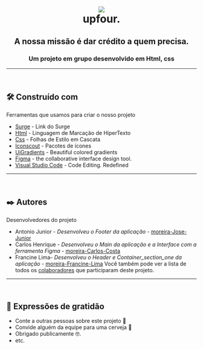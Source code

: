 <h1 align="center">
    <img src="https://www.notion.so/image/https%3A%2F%2Fs3-us-west-2.amazonaws.com%2Fsecure.notion-static.com%2F80fe2fb2-7916-4eee-887e-952818386750%2FLog4_(1).png?table=block&id=c293a83b-7c55-4155-acd9-82f1bc0caab3&spaceId=f97190af-c9c2-4592-9ae2-6311b6b728de&width=2000&userId=3e15984a-1049-4891-8201-31b386086a35&cache=v2" backgroud="red"/>
    <br>upfour.<br>
</h1>
<h2 align="center">
 A nossa missão é dar crédito a quem precisa.
</h2>
<h3 align="center">Um projeto em grupo desenvolvido em Html, css</h3>
<hr>
&nbsp;

## :hammer_and_wrench: Construído com

Ferramentas que usamos para criar o nosso projeto

- [Surge](http://www.pricey-zoo.surge.sh/) - Link do Surge
- [Html](http://www.dropwizard.io/1.0.2/docs/) - Linguagem de Marcação de HiperTexto
- [Css](https://maven.apache.org/) - Folhas de Estilo em Cascata
- [Iconscout](https://iconscout.com/unicons/getting-started/line) - Pacotes de ícones
- [UiGradients](https://uigradients.com/#Almost) - Beautiful colored gradients
- [Figma](https://www.figma.com/) - the collaborative interface design tool.
- [Visual Studio Code](https://www.figma.com/) - Code Editing. Redefined
<hr>
&nbsp;

## :black_nib: Autores

Desenvolvedores do projeto

- Antonio Junior - _Desenvolveu o Footer da aplicação_ - [moreira-Jose-Junior](https://github.com/future4code/moreira-Jose-Junior)
- Carlos Henrique - _Desenvolveu o Main da aplicação e a Interface com a ferramenta Figma_ - [moreira-Carlos-Costa](https://github.com/future4code/moreira-Carlos-Costa)
- Francine Lima- _Desenvolveu o Header e Container_section_one da aplicação_ - [moreira-Francine-Lima](https://github.com/future4code/moreira-Francine-Lima)
Você também pode ver a lista de todos os [colaboradores](https://github.com/future4code/Moreira-landing-page4/graphs/contributors) que participaram deste projeto.
<hr>
&nbsp;

## :gift: Expressões de gratidão

- Conte a outras pessoas sobre este projeto :loudspeaker:
- Convide alguém da equipe para uma cerveja :beer:
- Obrigado publicamente :nerd_face:.
- etc.
